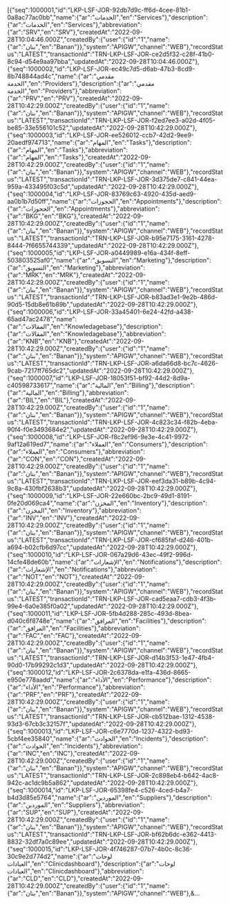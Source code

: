 [{"seq":1000001,"id":"LKP-LSF-JOR-92db7d9c-ff6d-4cee-81b1-0a8ac77ac0bb","name":{"ar":"الخدمات","en":"Services"},"description":{"ar":"الخدمات","en":"Services"},"abbreviation":{"ar":"SRV","en":"SRV"},"createdAt":"2022-09-28T10:04:46.000Z","createdBy":{"user":{"id":"1","name":{"ar":"بنان","en":"Banan"}},"system":"APIGW","channel":"WEB"},"recordStatus":"LATEST","transactionId":"TRN-LKP-LSF-JOR-ce2d5f32-c28f-41b0-8c94-d54e9aa97bba","updatedAt":"2022-09-28T10:04:46.000Z"},{"seq":1000002,"id":"LKP-LSF-JOR-ec49c7d5-d6ab-47b3-8cd9-8b748844ad4c","name":{"ar":"مقدمي الخدمة","en":"Providers"},"description":{"ar":"مقدمي الخدمة","en":"Providers"},"abbreviation":{"ar":"PRV","en":"PRV"},"createdAt":"2022-09-28T10:42:29.000Z","createdBy":{"user":{"id":"1","name":{"ar":"بنان","en":"Banan"}},"system":"APIGW","channel":"WEB"},"recordStatus":"LATEST","transactionId":"TRN-LKP-LSF-JOR-f2ed7ee3-a02d-4f05-be85-33e556101c52","updatedAt":"2022-09-28T10:42:29.000Z"},{"seq":1000003,"id":"LKP-LSF-JOR-ee526012-ccb7-42d2-9ee9-20aedf974713","name":{"ar":"المهام","en":"Tasks"},"description":{"ar":"المهام","en":"Tasks"},"abbreviation":{"ar":"المهام","en":"Tasks"},"createdAt":"2022-09-28T10:42:29.000Z","createdBy":{"user":{"id":"1","name":{"ar":"بنان","en":"Banan"}},"system":"APIGW","channel":"WEB"},"recordStatus":"LATEST","transactionId":"TRN-LKP-LSF-JOR-3d375de7-c841-44ea-959a-433495f03c5d","updatedAt":"2022-09-28T10:42:29.000Z"},{"seq":1000004,"id":"LKP-LSF-JOR-83769c63-4920-435d-aed9-aa0b1b7d50ff","name":{"ar":"الحجوزات","en":"Appointments"},"description":{"ar":"الحجوزات","en":"Appointments"},"abbreviation":{"ar":"BKG","en":"BKG"},"createdAt":"2022-09-28T10:42:29.000Z","createdBy":{"user":{"id":"1","name":{"ar":"بنان","en":"Banan"}},"system":"APIGW","channel":"WEB"},"recordStatus":"LATEST","transactionId":"TRN-LKP-LSF-JOR-b95e7175-3161-4278-8444-7f6655744339","updatedAt":"2022-09-28T10:42:29.000Z"},{"seq":1000005,"id":"LKP-LSF-JOR-a0449989-e16a-434f-8eff-503803525af0","name":{"ar":"التسويق","en":"Marketing"},"description":{"ar":"التسويق","en":"Marketing"},"abbreviation":{"ar":"MRK","en":"MRK"},"createdAt":"2022-09-28T10:42:29.000Z","createdBy":{"user":{"id":"1","name":{"ar":"بنان","en":"Banan"}},"system":"APIGW","channel":"WEB"},"recordStatus":"LATEST","transactionId":"TRN-LKP-LSF-JOR-b83ad3e1-9e2b-486d-90d5-15db8e61b89b","updatedAt":"2022-09-28T10:42:29.000Z"},{"seq":1000006,"id":"LKP-LSF-JOR-33a45401-6e24-42fd-a438-65ad47ac2478","name":{"ar":"المقالات","en":"Knowledagebase"},"description":{"ar":"المقالات","en":"Knowledagebase"},"abbreviation":{"ar":"KNB","en":"KNB"},"createdAt":"2022-09-28T10:42:29.000Z","createdBy":{"user":{"id":"1","name":{"ar":"بنان","en":"Banan"}},"system":"APIGW","channel":"WEB"},"recordStatus":"LATEST","transactionId":"TRN-LKP-LSF-JOR-a6da66d8-bc7c-4626-9cab-7217ff765dc2","updatedAt":"2022-09-28T10:42:29.000Z"},{"seq":1000007,"id":"LKP-LSF-JOR-18053f51-bf92-44d2-8d9a-c40598733617","name":{"ar":"المالية","en":"Billing"},"description":{"ar":"المالية","en":"Billing"},"abbreviation":{"ar":"BIL","en":"BIL"},"createdAt":"2022-09-28T10:42:29.000Z","createdBy":{"user":{"id":"1","name":{"ar":"بنان","en":"Banan"}},"system":"APIGW","channel":"WEB"},"recordStatus":"LATEST","transactionId":"TRN-LKP-LSF-JOR-4c823c34-f82b-4eba-90f4-f0e3493684e2","updatedAt":"2022-09-28T10:42:29.000Z"},{"seq":1000008,"id":"LKP-LSF-JOR-f8c2ef96-9e3e-4c41-9972-9af12a619ed7","name":{"ar":"العملاء","en":"Consumers"},"description":{"ar":"العملاء","en":"Consumers"},"abbreviation":{"ar":"CON","en":"CON"},"createdAt":"2022-09-28T10:42:29.000Z","createdBy":{"user":{"id":"1","name":{"ar":"بنان","en":"Banan"}},"system":"APIGW","channel":"WEB"},"recordStatus":"LATEST","transactionId":"TRN-LKP-LSF-JOR-eef3da31-b89b-4c94-9c8a-430fbf2638b3","updatedAt":"2022-09-28T10:42:29.000Z"},{"seq":1000009,"id":"LKP-LSF-JOR-22e660bc-2bc9-49d1-8191-0fe20d069ca4","name":{"ar":"المخزن","en":"Inventory"},"description":{"ar":"المخزن","en":"Inventory"},"abbreviation":{"ar":"INV","en":"INV"},"createdAt":"2022-09-28T10:42:29.000Z","createdBy":{"user":{"id":"1","name":{"ar":"بنان","en":"Banan"}},"system":"APIGW","channel":"WEB"},"recordStatus":"LATEST","transactionId":"TRN-LKP-LSF-JOR-cf685faf-d246-401b-a694-b02cfb6d97cc","updatedAt":"2022-09-28T10:42:29.000Z"},{"seq":1000010,"id":"LKP-LSF-JOR-067a29d6-43ec-49f2-996d-14cfe48de60b","name":{"ar":"الإشعارات","en":"Notifications"},"description":{"ar":"الإشعارات","en":"Notifications"},"abbreviation":{"ar":"NOT","en":"NOT"},"createdAt":"2022-09-28T10:42:29.000Z","createdBy":{"user":{"id":"1","name":{"ar":"بنان","en":"Banan"}},"system":"APIGW","channel":"WEB"},"recordStatus":"LATEST","transactionId":"TRN-LKP-LSF-JOR-cad5eaa7-cdb3-4f3b-99e4-6a0e385f0a02","updatedAt":"2022-09-28T10:42:29.000Z"},{"seq":1000011,"id":"LKP-LSF-JOR-5fb4d288-285c-493d-8bea-d040c6f8748e","name":{"ar":"المرافق","en":"Facilities"},"description":{"ar":"المرافق","en":"Facilities"},"abbreviation":{"ar":"FAC","en":"FAC"},"createdAt":"2022-09-28T10:42:29.000Z","createdBy":{"user":{"id":"1","name":{"ar":"بنان","en":"Banan"}},"system":"APIGW","channel":"WEB"},"recordStatus":"LATEST","transactionId":"TRN-LKP-LSF-JOR-d14b3f53-1e47-4fb4-90d0-17b99292c1d3","updatedAt":"2022-09-28T10:42:29.000Z"},{"seq":1000012,"id":"LKP-LSF-JOR-2c6378da-e1fa-436d-8665-e950e778aadd","name":{"ar":"الأداء","en":"Performance"},"description":{"ar":"الأداء","en":"Performance"},"abbreviation":{"ar":"PRF","en":"PRF"},"createdAt":"2022-09-28T10:42:29.000Z","createdBy":{"user":{"id":"1","name":{"ar":"بنان","en":"Banan"}},"system":"APIGW","channel":"WEB"},"recordStatus":"LATEST","transactionId":"TRN-LKP-LSF-JOR-cb512bae-1312-4538-93d3-67cb3c32157f","updatedAt":"2022-09-28T10:42:29.000Z"},{"seq":1000013,"id":"LKP-LSF-JOR-c6e7770d-1237-4322-bd93-5cbf4ee35840","name":{"ar":"الحوادث","en":"Incidents"},"description":{"ar":"الحوادث","en":"Incidents"},"abbreviation":{"ar":"INC","en":"INC"},"createdAt":"2022-09-28T10:42:29.000Z","createdBy":{"user":{"id":"1","name":{"ar":"بنان","en":"Banan"}},"system":"APIGW","channel":"WEB"},"recordStatus":"LATEST","transactionId":"TRN-LKP-LSF-JOR-2c898eb4-b642-4ac8-942c-ac1dc9b5a862","updatedAt":"2022-09-28T10:42:29.000Z"},{"seq":1000014,"id":"LKP-LSF-JOR-65398fe4-c526-4ced-b4a7-b4d3d85e5764","name":{"ar":"الموردين","en":"Suppliers"},"description":{"ar":"الموردين","en":"Suppliers"},"abbreviation":{"ar":"SUP","en":"SUP"},"createdAt":"2022-09-28T10:42:29.000Z","createdBy":{"user":{"id":"1","name":{"ar":"بنان","en":"Banan"}},"system":"APIGW","channel":"WEB"},"recordStatus":"LATEST","transactionId":"TRN-LKP-LSF-JOR-bf62b6dc-e362-4413-8832-32df7a0c89ee","updatedAt":"2022-09-28T10:42:29.000Z"},{"seq":1000015,"id":"LKP-LSF-JOR-4f746287-07b7-4b0c-8c36-30c9e2d774d2","name":{"ar":"لوحات العيادات","en":"Clinicdashboard"},"description":{"ar":"لوحات العيادات","en":"Clinicdashboard"},"abbreviation":{"ar":"CLD","en":"CLD"},"createdAt":"2022-09-28T10:42:29.000Z","createdBy":{"user":{"id":"1","name":{"ar":"بنان","en":"Banan"}},"system":"APIGW","channel":"WEB"},&...
